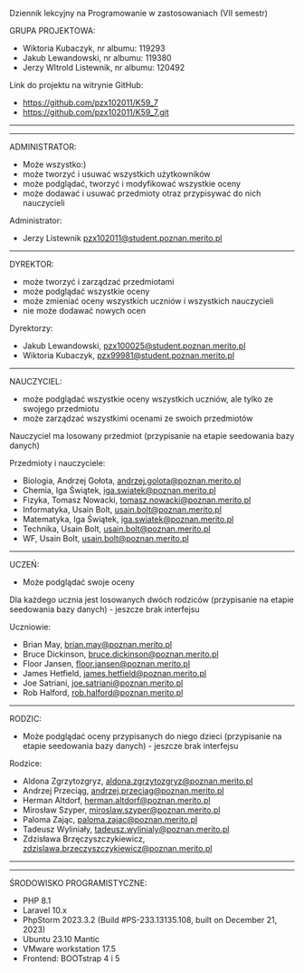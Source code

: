 Dziennik lekcyjny na Programowanie w zastosowaniach (VII semestr)

GRUPA PROJEKTOWA:
- Wiktoria Kubaczyk, nr albumu: 119293
- Jakub Lewandowski, nr albumu: 119380
- Jerzy WItrold Listewnik, nr albumu: 120492

Link do projektu na witrynie GitHub:
- https://github.com/pzx102011/K59_7
- https://github.com/pzx102011/K59_7.git

__________________________________________________________________________________
__________________________________________________________________________________


ADMINISTRATOR:
- Może wszystko:)
- może tworzyć i usuwać wszystkich użytkowników
- może podglądać, tworzyć i modyfikować wszystkie oceny
- może dodawać i usuwać przedmioty otraz przypisywać do nich nauczycieli

Administrator:
- Jerzy Listewnik					pzx102011@student.poznan.merito.pl

__________________________________________________________________________________


DYREKTOR:
- może tworzyć i zarządzać przedmiotami
- może podglądać wszystkie oceny
- może zmieniać oceny wszystkich uczniów i wszystkich nauczycieli
- nie może dodawać nowych ocen

Dyrektorzy:
- Jakub Lewandowski,                pzx100025@student.poznan.merito.pl
- Wiktoria Kubaczyk,                pzx99981@student.poznan.merito.pl

__________________________________________________________________________________


NAUCZYCIEL:
- może podglądać wszystkie oceny wszystkich uczniów, ale tylko ze swojego przedmiotu
- może zarządzać wszystkimi ocenami ze swoich przedmiotów

Nauczyciel ma losowany przedmiot (przypisanie na etapie seedowania bazy danych)

Przedmioty i nauczyciele:
- Biologia,		Andrzej Gołota,		andrzej.golota@poznan.merito.pl
- Chemia,		Iga Świątek, 		iga.swiatek@poznan.merito.pl
- Fizyka,		Tomasz Nowacki,		tomasz.nowacki@poznan.merito.pl
- Informatyka,	Usain Bolt,			usain.bolt@poznan.merito.pl
- Matematyka,	Iga Świątek, 		iga.swiatek@poznan.merito.pl
- Technika,		Usain Bolt,			usain.bolt@poznan.merito.pl
- WF,			Usain Bolt,			usain.bolt@poznan.merito.pl

__________________________________________________________________________________
	

UCZEŃ:
- Może podglądać swoje oceny

Dla każdego ucznia jest losowanych dwóch rodziców (przypisanie na etapie seedowania bazy danych) - jeszcze brak interfejsu

Uczniowie:
- Brian May,							brian.may@poznan.merito.pl
- Bruce Dickinson,					bruce.dickinson@poznan.merito.pl
- Floor Jansen,						floor.jansen@poznan.merito.pl
- James Hetfield,					james.hetfield@poznan.merito.pl
- Joe Satriani,						joe.satriani@poznan.merito.pl
- Rob Halford,						rob.halford@poznan.merito.pl

__________________________________________________________________________________


RODZIC:
- Może podglądać oceny przypisanych do niego dzieci (przypisanie na etapie seedowania bazy danych) - jeszcze brak interfejsu

Rodzice:
- Aldona Zgrzytozgryz,				aldona.zgrzytozgryz@poznan.merito.pl
- Andrzej Przeciąg,					andrzej.przeciag@poznan.merito.pl
- Herman Altdorf,					herman.altdorf@poznan.merito.pl
- Mirosław Szyper,					miroslaw.szyper@poznan.merito.pl
- Paloma Zając,						paloma.zajac@poznan.merito.pl
- Tadeusz Wyliniały,					tadeusz.wylinialy@poznan.merito.pl
- Zdzisława Brzęczyszczykiewicz,		zdzislawa.brzeczyszczykiewicz@poznan.merito.pl

__________________________________________________________________________________
__________________________________________________________________________________


ŚRODOWISKO PROGRAMISTYCZNE:
- PHP 8.1
- Laravel 10.x
- PhpStorm 2023.3.2 (Build #PS-233.13135.108, built on December 21, 2023)
- Ubuntu 23.10 Mantic
- VMware workstation 17.5
- Frontend: BOOTstrap 4 i 5


